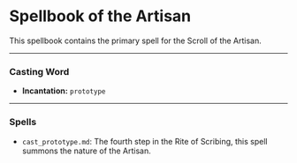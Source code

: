 # Spellbook of the Artisan

This spellbook contains the primary spell for the Scroll of the Artisan.

---

### Casting Word
- **Incantation:** `prototype`

---

### Spells
- `cast_prototype.md`: The fourth step in the Rite of Scribing, this spell summons the nature of the Artisan.
